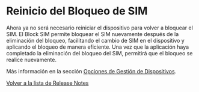 # Reinicio del Bloqueo de SIM

Ahora ya no será necesario reiniciar el dispositivo para volver a bloquear el SIM. El Block SIM permite bloquear el SIM nuevamente después de la eliminación del bloqueo, facilitando el cambio de SIM en el dispositivo y aplicando el bloqueo de manera eficiente. Una vez que la aplicación haya completado la eliminación del bloqueo del SIM, permitirá que el bloqueo se realice nuevamente.

Más información en la sección [Opciones de Gestión de Dispositivos](broken-reference).

[Volver a la lista de Release Notes](./)
